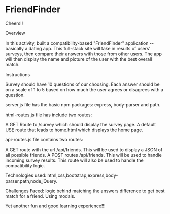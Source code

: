 # FriendFinder
Cheers!!


Overview

In this activity,  built a compatibility-based "FriendFinder" application -- basically a dating app. This full-stack site will take in results of users' surveys, then compare their answers with those from other users. The app will then display the name and picture of the user with the best overall match.

Instructions

 Survey should have 10 questions of our choosing. Each answer should be on a scale of 1 to 5 based on how much the user agrees or disagrees with a question.

 server.js file has the basic npm packages: express, body-parser and path.

 html-routes.js file has include two routes:

A GET Route to /survey which should display the survey page.
A default USE route that leads to home.html which displays the home page.

 api-routes.js file  contains two routes:

A GET route with the url /api/friends. This will be used to display a JSON of all possible friends.
A POST routes /api/friends. This will be used to handle incoming survey results. This route will also be used to handle the compatibility logic.


Technologies used: html,css,bootstrap,express,body-parser,path,node,jQuery.

Challenges Faced:
logic behind matching the answers difference to get best match for a friend.
Using modals.

Yet another fun and good learning experience!!!